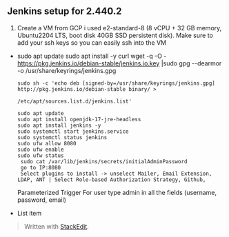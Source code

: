 
## Jenkins setup for 2.440.2

 1. Create a VM from GCP i used e2-standard-8 (8 vCPU + 32 GB memory, Ubuntu2204 LTS, boot disk 40GB SSD persistent disk). Make sure to add your ssh keys so you can easily ssh into the VM

    

 - sudo apt update
 sudo apt install -y curl
       wget -q -O - https://pkg.jenkins.io/debian-stable/jenkins.io.key |sudo gpg --dearmor -o /usr/share/keyrings/jenkins.gpg
       
       sudo sh -c 'echo deb [signed-by=/usr/share/keyrings/jenkins.gpg] http://pkg.jenkins.io/debian-stable binary/ >
       
       /etc/apt/sources.list.d/jenkins.list'
       
       sudo apt update
       sudo apt install openjdk-17-jre-headless
       sudo apt install jenkins -y
       sudo systemctl start jenkins.service
       sudo systemctl status jenkins
       sudo ufw allow 8080
       sudo ufw enable
       sudo ufw status
        sudo cat /var/lib/jenkins/secrets/initialAdminPassword
        go to IP:8080
        Select plugins to install -> unselect Mailer, Email Extension, LDAP, ANT | Select Role-based Authorization Strategy, Github,
   Parameterized Trigger
        For user type admin in all the fields (username, password, email)
 - List item

> Written with [StackEdit](https://stackedit.io/).
<!--stackedit_data:
eyJoaXN0b3J5IjpbMTM5MjI5MjYxMSwtMzA2ODc4OTQzLDgzNT
E3NDI5NywyNjg1MTgxODYsNjAyNjQ2ODk3LC0xODUyMDk5MDk0
LC00NzI2MzUwMywyNTEzNzg4OTddfQ==
-->